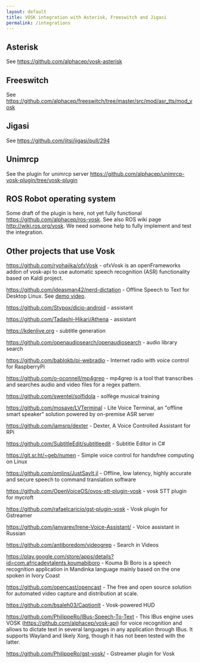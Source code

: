 ```yaml
---
layout: default
title: VOSK integration with Asterisk, Freeswitch and Jigasi
permalink: /integrations
---
```


## Asterisk

See <https://github.com/alphacep/vosk-asterisk>

## Freeswitch

See <https://github.com/alphacep/freeswitch/tree/master/src/mod/asr_tts/mod_vosk>

## Jigasi

See <https://github.com/jitsi/jigasi/pull/294>

## Unimrcp

See the plugin for unimrcp server <https://github.com/alphacep/unimrcp-vosk-plugin/tree/vosk-plugin>

## ROS Robot operating system

Some draft of the plugin is here, not yet fully functional
<https://github.com/alphacep/ros-vosk>. See also ROS wiki page
<http://wiki.ros.org/vosk>. We need someone help to fully implement and
test the integration.

## Other projects that use Vosk

<https://github.com/ryohajika/ofxVosk> - ofxVosk is an openFrameworks addon of vosk-api to use automatic speech recognition (ASR) functionality based on Kaldi project.

<https://github.com/ideasman42/nerd-dictation> - Offline Speech to Text for Desktop Linux. See [demo video](https://www.youtube.com/watch?v=T7sR-4DFhpQ).

<https://github.com/Stypox/dicio-android> - assistant

<https://github.com/Tadashi-Hikari/Athena> - assistant

<https://kdenlive.org> - subtitle generation

<https://github.com/openaudiosearch/openaudiosearch> - audio library search

<https://github.com/bablokb/pi-webradio> - Internet radio with voice control for RaspberryPi

<https://github.com/o-oconnell/mp4grep> - mp4grep is a tool that transcribes and searches audio and video files for a regex pattern. 

<https://github.com/swentel/solfidola> - solfège musical training

<https://github.com/mosave/LVTerminal> - Lite Voice Terminal, an "offline smart speaker" solution powered by on-premise ASR server

<https://github.com/iamsrp/dexter> - Dexter, A Voice Controlled Assistant for RPi

<https://github.com/SubtitleEdit/subtitleedit> - Subtitle Editor in C#

<https://git.sr.ht/~geb/numen> - Simple voice control for handsfree computing on Linux

<https://github.com/omlins/JustSayIt.jl> - Offline, low latency, highly accurate and secure speech to command translation software

<https://github.com/OpenVoiceOS/ovos-stt-plugin-vosk> - vosk STT plugin for mycroft

<https://github.com/rafaelcaricio/gst-plugin-vosk> - Vosk plugin for Gstreamer

<https://github.com/janvarev/Irene-Voice-Assistant/> - Voice assistant in Russian

<https://github.com/antiboredom/videogrep> - Search in Videos

<https://play.google.com/store/apps/details?id=com.africadevtalents.koumabiboro> - Kouma Bi Boro is a speech recognition application in Mandinka language mainly based on the one spoken in Ivory Coast

<https://github.com/opencast/opencast> - The free and open source solution for automated video capture and distribution at scale.

<https://github.com/bsaleh03/CaptionIt> - Vosk-powered HUD

<https://github.com/PhilippeRo/IBus-Speech-To-Text> - This IBus engine uses VOSK (https://github.com/alphacep/vosk-api) for voice recognition and allows to dictate text in several languages in any application through IBus. It supports Wayland and likely Xorg, though it has not been tested with the latter.

<https://github.com/PhilippeRo/gst-vosk/> - Gstreamer plugin for Vosk

